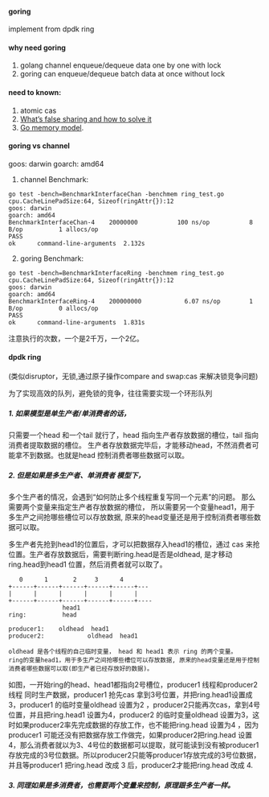 #### goring

implement from dpdk ring
#### why need goring
1. golang channel enqueue/dequeue data one by one with lock
2. goring can enqueue/dequeue batch data at once without lock
   
#### need to known:
1. atomic cas
2. [What’s false sharing and how to solve it](https://medium.com/@genchilu/whats-false-sharing-and-how-to-solve-it-using-golang-as-example-ef978a305e10)
3. [Go memory model](http://golang.org/ref/mem).

#### goring vs channel
goos: darwin
goarch: amd64

1. channel Benchmark:
```
go test -bench=BenchmarkInterfaceChan -benchmem ring_test.go
cpu.CacheLinePadSize:64, Sizeof(ringAttr{}):12
goos: darwin
goarch: amd64
BenchmarkInterfaceChan-4   	20000000	       100 ns/op	       8 B/op	       1 allocs/op
PASS
ok  	command-line-arguments	2.132s
```
2. goring  Benchmark:
```
go test -bench=BenchmarkInterfaceRing -benchmem ring_test.go
cpu.CacheLinePadSize:64, Sizeof(ringAttr{}):12
goos: darwin
goarch: amd64
BenchmarkInterfaceRing-4   	200000000	         6.07 ns/op	       1 B/op	       0 allocs/op
PASS
ok  	command-line-arguments	1.831s
```
注意执行的次数，一个是2千万，一个2亿。

#### dpdk ring 
(类似disruptor，无锁,通过原子操作compare and swap:cas 来解决锁竞争问题)

为了实现高效的队列，避免锁的竞争，往往需要实现一个环形队列 
##### 1. 如果模型是单生产者/单消费者的话，
只需要一个head 和一个tail 就行了，head 指向生产者存放数据的槽位，tail 指向消费者提取数据的槽位。
生产者存放数据完毕后，才能移动head，不然消费者可能拿不到数据。也就是head 控制消费者哪些数据可以取。

##### 2. 但是如果是多生产者、单消费者 模型下，
多个生产者的情况，会遇到“如何防止多个线程重复写同一个元素”的问题。
那么需要两个变量来指定生产者存放数据的槽位， 所以需要另一个变量head1，用于多生产之间抢哪些槽位可以存放数据, 原来的head变量还是用于控制消费者哪些数据可以取。

多生产者先抢到head1的位置后，才可以把数据存入head1的槽位，通过 cas 来抢位置。生产者存放数据后，需要判断ring.head是否是oldhead,  是才移动ring.head到head1 位置，然后消费者就可以取了。

```
   0      1       2     3      4
+------+------+------+------+------+---
|      |      |      |      |      |
+------+------+------+------+------+----
               head1 
ring:          head 

producer1:    oldhead  head1
producer2:            oldhead  head1

oldhead 是各个线程的自己临时变量， head 和 head1 表示 ring 的两个变量。
ring的变量head1，用于多生产之间抢哪些槽位可以存放数据, 原来的head变量还是用于控制消费者哪些数据可以取(即生产者已经存放好的数据)。
```
如图，一开始ring的head、head1都指向2号槽位，producer1 线程和producer2 线程 同时生产数据，producer1 抢先cas 拿到3号位置，并把ring.head1设置成3，producer1 的临时变量oldhead 设置为2 ，producer2只能再次cas，拿到4号位置，并且把ring.head1 设置为4，producer2 的临时变量oldhead 设置为3，这时如果producer2率先完成数据的存放工作，也不能把ring.head 设置为4 ，因为producer1 可能还没有把数据存放工作做完，如果producer2把ring.head 设置4，那么消费者就以为3、4号位的数据都可以提取，就可能读到没有被producer1存放完成的3号位数据。所以producer2只能等producer1存放完成的3号位数据，并且等producer1 把ring.head 改成 3 后，producer2才能把ring.head 改成 4.

##### 3. 同理如果是多消费者，也需要两个变量来控制，原理跟多生产者一样。
